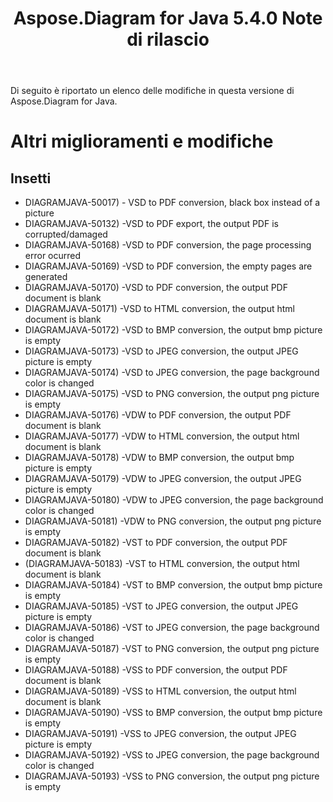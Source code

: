 ﻿---
title: Aspose.Diagram for Java 5.4.0 Note di rilascio
type: docs
weight: 60
url: /it/java/aspose-diagram-for-java-5-4-0-release-notes/
---
Di seguito è riportato un elenco delle modifiche in questa versione di Aspose.Diagram for Java.
# **Altri miglioramenti e modifiche**
## **Insetti**
- DIAGRAMJAVA-50017) - VSD to PDF conversion, black box instead of a picture
- DIAGRAMJAVA-50132) -VSD to PDF export, the output PDF is corrupted/damaged
- DIAGRAMJAVA-50168) -VSD to PDF conversion, the page processing error ocurred
- DIAGRAMJAVA-50169) -VSD to PDF conversion, the empty pages are generated
- DIAGRAMJAVA-50170) -VSD to PDF conversion, the output PDF document is blank
- DIAGRAMJAVA-50171) -VSD to HTML conversion, the output html document is blank
- DIAGRAMJAVA-50172) -VSD to BMP conversion, the output bmp picture is empty
- DIAGRAMJAVA-50173) -VSD to JPEG conversion, the output JPEG picture is empty
- DIAGRAMJAVA-50174) -VSD to JPEG conversion, the page background color is changed
- DIAGRAMJAVA-50175) -VSD to PNG conversion, the output png picture is empty
- DIAGRAMJAVA-50176) -VDW to PDF conversion, the output PDF document is blank
- DIAGRAMJAVA-50177) -VDW to HTML conversion, the output html document is blank
- DIAGRAMJAVA-50178) -VDW to BMP conversion, the output bmp picture is empty
- DIAGRAMJAVA-50179) -VDW to JPEG conversion, the output JPEG picture is empty
- DIAGRAMJAVA-50180) -VDW to JPEG conversion, the page background color is changed
- DIAGRAMJAVA-50181) -VDW to PNG conversion, the output png picture is empty
- DIAGRAMJAVA-50182) -VST to PDF conversion, the output PDF document is blank
- (DIAGRAMJAVA-50183) -VST to HTML conversion, the output html document is blank
- DIAGRAMJAVA-50184) -VST to BMP conversion, the output bmp picture is empty
- DIAGRAMJAVA-50185) -VST to JPEG conversion, the output JPEG picture is empty
- DIAGRAMJAVA-50186) -VST to JPEG conversion, the page background color is changed
- DIAGRAMJAVA-50187) -VST to PNG conversion, the output png picture is empty
- DIAGRAMJAVA-50188) -VSS to PDF conversion, the output PDF document is blank
- DIAGRAMJAVA-50189) -VSS to HTML conversion, the output html document is blank
- DIAGRAMJAVA-50190) -VSS to BMP conversion, the output bmp picture is empty
- DIAGRAMJAVA-50191) -VSS to JPEG conversion, the output JPEG picture is empty
- DIAGRAMJAVA-50192) -VSS to JPEG conversion, the page background color is changed
- DIAGRAMJAVA-50193) -VSS to PNG conversion, the output png picture is empty
